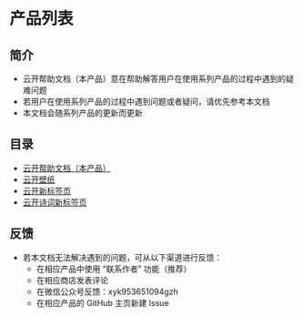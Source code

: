 # 产品列表

## 简介
* 云开帮助文档（本产品）意在帮助解答用户在使用系列产品的过程中遇到的疑难问题
* 若用户在使用系列产品的过程中遇到问题或者疑问，请优先参考本文档
* 本文档会随系列产品的更新而更新

## 目录
* [云开帮助文档（本产品）](SkyDocuments.md "前往云开帮助文档")
* [云开壁纸](SkyWallpaper.md "前往云开壁纸")
* [云开新标签页](SkyNewTab.md "前往 云开新标签页")
* [云开诗词新标签页](SkyNewTabPoem.md "前往云开诗词新标签页")

## 反馈
* 若本文档无法解决遇到的问题，可从以下渠道进行反馈：
  * 在相应产品中使用 “联系作者” 功能（推荐）
  * 在相应商店发表评论
  * 在微信公众号反馈：xyk953651094gzh
  * 在相应产品的 GitHub 主页新建 Issue
